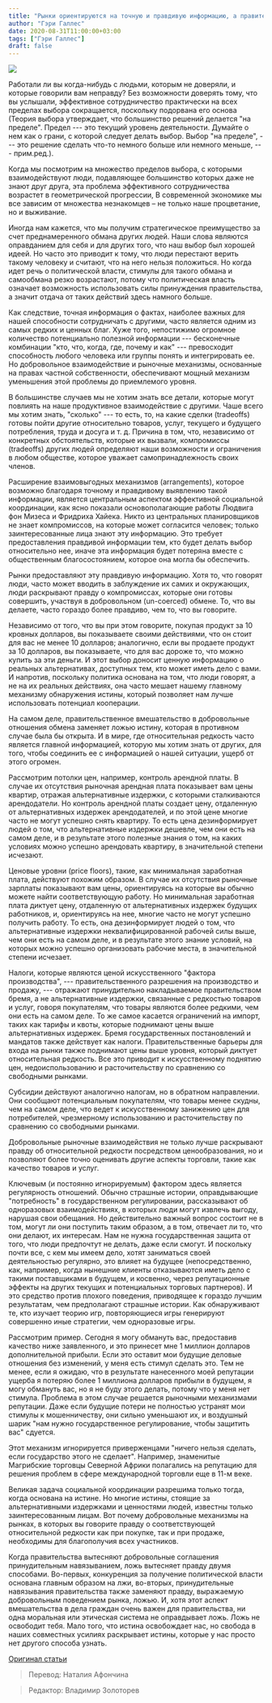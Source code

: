 ```yaml
---
title: "Рынки ориентируются на точную и правдивую информацию, а правительства — наоборот"
author: "Гэри Галлес"
date: 2020-08-31T11:00:00+03:00
tags: ["Гэри Галлес"]
draft: false
---
```


![](https://cdn.mises.org/styles/slideshow/s3/static-page/img/prices1_1.PNG?itok=PH2YAbS4)

Работали ли вы когда-нибудь с людьми, которым не доверяли, и которые говорили вам неправду? Без возможности доверять тому, что вы услышали, эффективное сотрудничество практически на всех пределах выбора сокращается, поскольку подорвана его основа (Теория выбора утверждает, что большинство решений делается "на пределе". Предел --- это текущий уровень деятельности. Думайте о нем как о грани, с которой следует делать выбор. Выбор "на пределе", --- это решение сделать что-то немного больше или немного меньше, --- прим.ред.).

Когда мы посмотрим на множество пределов выбора, с которыми взаимодействуют люди, подавляющее большинство которых даже не знают друг друга, эта проблема эффективного сотрудничества возрастет в геометрической прогрессии, В современной экономике мы все зависим от множества незнакомцев – не только наше процветание, но и выживание.

Иногда нам кажется, что мы получим стратегическое преимущество за счет преднамеренного обмана других людей. Наши слова являются оправданием для себя и для других того, что наш выбор был хорошей идеей. Но часто это приводит к тому, что люди перестают верить такому человеку и считают, что на него нельзя положиться. Но когда идет речь о политической власти, стимулы для такого обмана и самообмана резко возрастают, потому что политическая власть означает возможность использовать силы принуждения правительства,  а значит отдача от таких действий здесь намного больше.

Как следствие, точная информация о фактах, наиболее важных для нашей способности сотрудничать с другими, часто является одним из самых редких и ценных благ. Хуже того, непостижимо огромное количество потенциально полезной информации --- бесконечные комбинации "кто, что, когда, где, почему и как" --- превосходит способность любого человека или группы понять и интегрировать ее. Но добровольное взаимодействие и рыночные механизмы, основанные на правах частной собственности, обеспечивают мощный механизм уменьшения этой проблемы до приемлемого уровня.

В большинстве случаев мы не хотим знать все детали, которые могут повлиять на наше продуктивное взаимодействие с другими. Чаше всего мы хотим знать, "сколько" --- то есть, то, на какие сделки (tradeoffs) готовы пойти другие относительно товаров, услуг, текущего и будущего потребления, труда и досуга и т. д. Причина в том, что, независимо от конкретных обстоятельств, которые их вызвали, компромиссы (tradeoffs) других людей определяют наши возможности и ограничения в любом обществе, которое уважает самопринадлежность своих членов.

Расширение взаимовыгодных механизмов (arrangements), которое возможно благодаря точному и правдивому выявлению такой информации, является центральным аспектом эффективной социальной координации, как ясно показали основополагающие работы Людвига фон Мизеса и Фридриха Хайека. Никто из центральных планировщиков не знает компромиссов, на которые может согласится человек; только заинтересованные лица знают эту информацию. Это требует предоставления правдивой информации тем, кто будет делать выбор относительно нее, иначе эта информация будет потеряна вместе с общественным благосостоянием, которое она могла бы обеспечить.

Рынки предоставляют эту правдивую информацию. Хотя то, что говорят люди, часто может вводить в заблуждение их самих и окружающих, люди раскрывают правду о компромиссах, которые они готовы совершить, участвуя в добровольном (un-coerced) обмене. То, что вы делаете, часто гораздо более правдиво, чем то, что вы говорите.

Независимо от того, что вы при этом говорите, покупая продукт за 10 кровных долларов, вы показываете своими действиями, что он стоит для вас не менее 10 долларов; аналогично, если вы продаете продукт за 10 долларов, вы показываете, что для вас дороже то, что можно купить за эти деньги. И этот выбор доносит ценную информацию о реальных альтернативах, доступных тем, кто может иметь дело с вами. И напротив, поскольку политика основана на том, что люди говорят, а не на их реальных действиях, она часто мешает нашему главному механизму обнаружения истины, который позволяет нам лучше использовать потенциал кооперации.

На самом деле, правительственное вмешательство в добровольные отношения обмена заменяет ложью истину, которая в противном случае была бы открыта. И в мире, где относительная редкость часто является главной информацией, которую мы хотим знать от других, для того, чтобы соединить ее с информацией о нашей ситуации,  ущерб от этого огромен.

Рассмотрим потолки цен, например, контроль арендной платы. В случае их отсутствия рыночная арендная плата показывает вам цены квартир, отражая альтернативные издержки, с которыми сталкиваются арендодатели. Но контроль арендной платы создает цену, отдаленную от альтернативных издержек арендодателей, и по этой цене многие часто не могут успешно снять квартиру. То есть цена дезинформирует людей о том, что альтернативные издержки дешевле, чем они есть на самом деле, и в результате этого полезные знания о том, на каких условиях можно успешно арендовать квартиру, в значительной степени исчезают.

Ценовые уровни (price floors), такие, как минимальная заработная плата, действуют похожим образом. В случае их отсутствия рыночные зарплаты показывают вам цены, ориентируясь на которые вы обычно можете найти соответствующую работу. Но минимальная заработная плата диктует цену, отдаленную от альтернативных издержек будущих работников, и, ориентируясь на нее, многие часто не могут успешно получить работу. То есть, она дезинформирует людей о том, что альтернативные издержки неквалифицированной рабочей силы выше, чем они есть на самом деле, и в результате этого знание условий, на которых можно успешно организовать рабочие места, в значительной степени исчезает.

Налоги, которые являются ценой искусственного "фактора производства", --- правительственного разрешения на производство и продажу, --- отражают принудительно накладываемое правительством бремя, а не альтернативные издержки, связанные с редкостью товаров и услуг, говоря покупателям, что товары являются более редкими, чем они есть на самом деле. То же самое касается ограничений на импорт, таких как тарифы и квоты, которые поднимают цены выше альтернативных издержек. Бремя государственных постановлений и мандатов также действует как налоги. Правительственные барьеры для входа на рынки также поднимают цены выше уровня, который диктует относительная редкость. Все это приводит к искусственному поднятию цен, недоиспользованию и расточительству по сравнению со свободными рынками.

Субсидии действуют аналогично налогам, но в обратном направлении. Они сообщают потенциальным покупателям, что товары менее скудны, чем на самом деле, что ведет к искусственному занижению цен для потребителей, чрезмерному использованию и расточительству по сравнению со свободными рынками.

Добровольные рыночные взаимодействия не только лучше раскрывают правду об относительной редкости посредством ценообразования, но и позволяют более точно оценивать другие аспекты торговли, такие как качество товаров и услуг.

Ключевым (и постоянно игнорируемым) фактором здесь является регулярность отношений. Обычно страшные истории, оправдывающие "потребность" в государственном регулировании, рассказывают об одноразовых взаимодействиях, в которых люди могут извлечь выгоду, нарушая свои обещания. Но действительно важный вопрос состоит не в том, могут ли они поступить таким образом, а в том, отвечает ли то, что они делают, их интересам. Нам не нужна государственная защита от того, что люди предпочтут не делать, даже если смогут. И поскольку почти все, с кем мы имеем дело, хотят заниматься своей деятельностью регулярно, это влияет на будущее (непосредственно, как, например, когда нынешние клиенты отказываются иметь дело с такими поставщиками в будущем, и косвенно, через репутационные эффекты на других текущих и потенциальных торговых партнеров). И это средство против плохого поведения, приводящее к гораздо лучшим результатам, чем предполагают страшные истории. Как обнаруживают те, кто изучает теорию игр, повторяющиеся игры генерируют совершенно иные стратегии, чем одноразовые игры.

Рассмотрим пример. Сегодня я могу обмануть вас, предоставив качество ниже заявленного, и это принесет мне 1 миллион долларов дополнительной прибыли. Если это оставит мои будущие деловые отношения без изменений, у меня есть стимул сделать это. Тем не менее, если я ожидаю, что в результате нанесенного моей репутации ущерба я потеряю более 1 миллиона долларов прибыли в будущем, я могу обмануть вас, но я не буду этого делать, потому что у меня нет стимула. Проблема в этом случае решается рыночными механизмами репутации. Даже если будущие потери не полностью устранят мои стимулы к мошенничеству, они сильно уменьшают их, и воздушный шарик "нам нужно государственное регулирование, чтобы защитить вас" сдуется.

Этот механизм игнорируется приверженцами "ничего нельзя сделать, если государство этого не сделает". Например, знаменитые Магрибские торговцы Северной Африки полагались на репутацию для решения проблем в сфере международной торговли еще в 11-м  веке.

Великая задача социальной координации разрешима только тогда, когда основана на истине. Но многие истины, стоящие за альтернативными издержками и ценностями людей, известны только заинтересованным лицам. Вот почему добровольные механизмы на рынках, в которых вы говорите правду о соответствующей относительной редкости как при покупке, так и при продаже, необходимы для благополучия всех участников.

Когда правительства вытесняют добровольные соглашения принудительным навязыванием, ложь вытесняет правду двумя способами. Во-первых, конкуренция за получение политической власти основана главным образом на лжи, во-вторых, принудительные навязывания правительства также заменяют правду, выражаемую добровольным поведением рынка, ложью. И, хотя этот аспект вмешательства в дела граждан очень важен для правительства, ни одна моральная или этическая система не оправдывает ложь. Ложь не освободит тебя. Мало того, что истина освобождает нас, но свобода в наших совместных усилиях раскрывает истины, которые у нас просто нет другого способа узнать.

[Оригинал статьи](https://mises.org/wire/markets-rely-accurate-and-honest-information-%E2%80%94-governments-want-opposite)

> Перевод: Наталия Афончина

> Редактор: Владимир Золоторев
